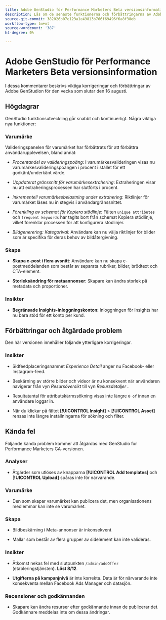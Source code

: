 ```yaml
---
title: Adobe GenStudio för Performance Marketers Beta versionsinformation
description: Läs om de senaste funktionerna och förbättringarna av Adobe GenStudion.
source-git-commit: 382026b07e123a1e49813b766f69496f6a8f38eb
workflow-type: tm+mt
source-wordcount: '387'
ht-degree: 0%

---
```



# Adobe GenStudio för Performance Marketers Beta versionsinformation

I dessa kommentarer beskrivs viktiga korrigeringar och förbättringar av Adobe GenStudion för den vecka som slutar den 16 augusti.

## Högdagrar

GenStudio funktionsutveckling går snabbt och kontinuerligt. Några viktiga nya funktioner:

### Varumärke

Valideringspanelen för varumärket har förbättrats för att förbättra användarupplevelsen, bland annat:

* _Procentandel av valideringspoäng_: I varumärkesvalideringen visas nu varumärkesvalideringspoängen i procent i stället för ett godkänt/underkänt värde.

* _Uppdaterat gränssnitt för varumärkesextrahering_: Extraheringen visar nu att extraheringsprocessen har slutförts i procent.

* _Inkrementell varumärkesbelastning under extrahering_: Riktlinjer för varumärket läses nu in stegvis i användargränssnittet.

* _Förenkling av schemat för Kopiera stödlinje_: Fälten `unique attributes` och `frequent keywords` har tagits bort från schemat Kopiera stödlinje, vilket förenklar processen för att konfigurera stödlinjer.

* _Bildgenerering: Kategorival_: Användare kan nu välja riktlinjer för bilder som är specifika för deras behov av bildåtergivning.

### Skapa

* **Skapa e-post i flera avsnitt**: Användare kan nu skapa e-postmeddelanden som består av separata rubriker, bilder, brödtext och CTA-element.

* **Storleksändring för metaannonser**: Skapare kan ändra storlek på metadata och proportioner.

### Insikter

* **Begränsade Insights-inloggningskonton**: Inloggningen för Insights har nu bara stöd för ett konto per kund.

## Förbättringar och åtgärdade problem

Den här versionen innehåller följande ytterligare korrigeringar.

### Insikter

* Sidfeedplaceringsnamnet _Experience Detail_ anger nu Facebook- eller Instagram-feed.

* Beskärning av större bilder och videor är nu konsekvent när användaren navigerar från vyn _Resursöversikt_ till vyn _Resursdetaljer_ .

* Resultatantal för attributskärmssökning visas inte längre `0 of` innan en användare loggar in. <!-- GS- 3665 -->

* När du klickar på fältet **[!UICONTROL Insight]** > **[!UICONTROL Asset]** rensas inte längre inställningarna för sökning och filter. <!-- GS-3476 -->

## Kända fel

Följande kända problem kommer att åtgärdas med GenStudio for Performance Marketers GA-versionen.

### Analyser

* Åtgärder som utlöses av knapparna **[!UICONTROL Add templates]** och **[!UICONTROL Upload]** spåras inte för närvarande. <!-- GS-3505 -->

### Varumärke

* Den som skapar varumärket kan publicera det, men organisationens medlemmar kan inte se varumärket. <!-- XI-2197 -->

### Skapa

* Bildbeskärning i Meta-annonser är inkonsekvent. <!-- GS-3739 -->

* Mallar som består av flera grupper av sidelement kan inte valideras. <!-- GS-4037 -->

### Insikter

* Åtkomst nekas fel med slutpunkten `/admin/addOffer` (etableringstjänsten). **Löst 8/12**. <!-- GS-4047 -->

* **Utgifterna på kampanjnivå** är inte korrekta. Data är för närvarande inte konsekventa mellan Facebook Ads Manager och datasjön. <!-- GS-3202 -->

### Recensioner och godkännanden

* Skapare kan ändra resurser efter godkännande innan de publicerar det. Godkännare meddelas inte om dessa ändringar.
